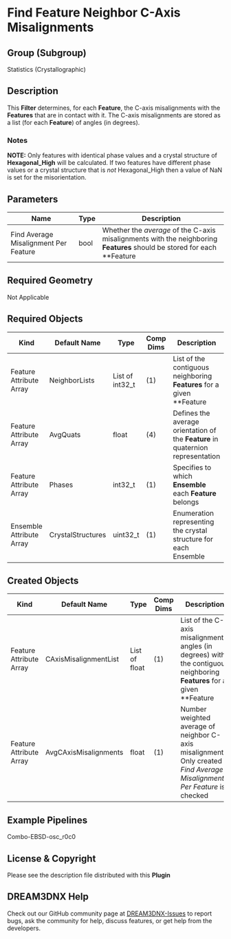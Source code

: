 # Find Feature Neighbor C-Axis Misalignments

## Group (Subgroup)

Statistics (Crystallographic)

## Description

This **Filter** determines, for each **Feature**, the C-axis misalignments with the **Features** that are in contact with it.  The C-axis misalignments are stored as a list (for each **Feature**) of angles (in degrees).

### Notes

**NOTE:** Only features with identical phase values and a crystal structure of **Hexagonal_High** will be calculated. If two features have different phase values or a crystal structure that is *not* Hexagonal_High then a value of NaN is set for the misorientation.

## Parameters

| Name | Type | Description |
|------------|------| --------------------------------- |
|Find Average Misalignment Per Feature | bool | Whether the *average* of the C-axis misalignments with the neighboring **Features** should be stored for each **Feature |

## Required Geometry

Not Applicable

## Required Objects

| Kind                      | Default Name | Type     | Comp Dims | Description                                 |
|---------------------------|--------------|----------|--------|---------------------------------------------|
| Feature Attribute Array | NeighborLists | List of int32_t | (1) | List of the contiguous neighboring **Features** for a given **Feature |
| Feature Attribute Array | AvgQuats | float | (4) | Defines the average orientation of the **Feature** in quaternion representation |
| Feature Attribute Array | Phases | int32_t | (1) | Specifies to which **Ensemble** each **Feature** belongs |
| Ensemble Attribute Array | CrystalStructures | uint32_t | (1) | Enumeration representing the crystal structure for each Ensemble |

## Created Objects

| Kind                      | Default Name | Type     | Comp Dims | Description                                 |
|---------------------------|--------------|----------|--------|---------------------------------------------|
| Feature Attribute Array | CAxisMisalignmentList | List of float | (1) | List of the C-axis misalignment angles (in degrees) with the contiguous neighboring **Features** for a given **Feature |
| Feature Attribute Array | AvgCAxisMisalignments | float | (1) | Number weighted average of neighbor C-axis misalignments. Only created if *Find Average Misalignment Per Feature* is checked |

## Example Pipelines

Combo-EBSD-osc_r0c0

## License & Copyright

Please see the description file distributed with this **Plugin**

## DREAM3DNX Help

Check out our GitHub community page at [DREAM3DNX-Issues](https://github.com/BlueQuartzSoftware/DREAM3DNX-Issues) to report bugs, ask the community for help, discuss features, or get help from the developers.
